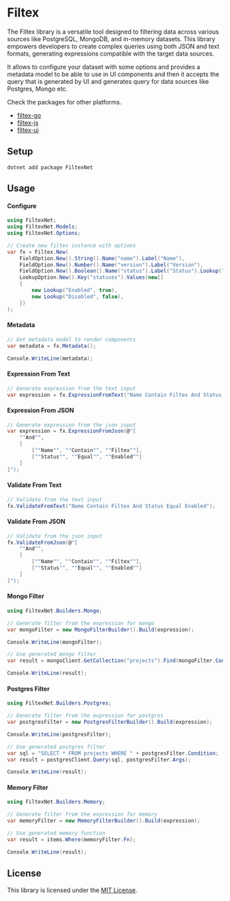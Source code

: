 # Filtex

The Filtex library is a versatile tool designed to filtering data across various sources like PostgreSQL, MongoDB, and in-memory datasets. This library empowers developers to create complex queries using both JSON and text formats, generating expressions compatible with the target data sources.

It allows to configure your dataset with some options and provides a metadata model to be able to use in UI components and then it accepts the query that is generated by UI and generates query for data sources like Postgres, Mongo etc.

Check the packages for other platforms.
- [filtex-go](https://github.com/filtex/filtex-go)
- [filtex-js](https://github.com/filtex/filtex-js)
- [filtex-ui](https://github.com/filtex/filtex-ui)


## Setup

```shell
dotnet add package FiltexNet
```

## Usage

#### Configure

```csharp
using FiltexNet;
using FiltexNet.Models;
using FiltexNet.Options;

// Create new filtex instance with options
var fx = Filtex.New(
    FieldOption.New().String().Name("name").Label("Name"),
    FieldOption.New().Number().Name("version").Label("Version"),
    FieldOption.New().Boolean().Name("status").Label("Status").Lookup("statuses"),
    LookupOption.New().Key("statuses").Values(new[]
    {
        new Lookup("Enabled", true),
        new Lookup("Disabled", false),
    })
);
```

#### Metadata

```csharp
// Get metadata model to render components
var metadata = fx.Metadata();

Console.WriteLine(metadata);
```

#### Expression From Text

```csharp
// Generate expression from the text input
var expression = fx.ExpressionFromText("Name Contain Filtex And Status Equal Enabled");
```

#### Expression From JSON

```csharp
// Generate expression from the json input
var expression = fx.ExpressionFromJson(@"[
    ""And"",
    [
        [""Name"", ""Contain"", ""Filtex""],
        [""Status"", ""Equal"", ""Enabled""]
    ]
]");
```

#### Validate From Text

```csharp
// Validate from the text input
fx.ValidateFromText("Name Contain Filtex And Status Equal Enabled");
```

#### Validate From JSON

```csharp
// Validate from the json input
fx.ValidateFromJson(@"[
    ""And"",
    [
        [""Name"", ""Contain"", ""Filtex""],
        [""Status"", ""Equal"", ""Enabled""]
    ]
]");
```

#### Mongo Filter

```csharp
using FiltexNet.Builders.Mongo;

// Generate filter from the expression for mongo
var mongoFilter = new MongoFilterBuilder().Build(expression);

Console.WriteLine(mongoFilter);

// Use generated mongo filter
var result = mongoClient.GetCollection("projects").Find(mongoFilter.Condition);

Console.WriteLine(result);
```

#### Postgres Filter

```csharp
using FiltexNet.Builders.Postgres;

// Generate filter from the expression for postgres
var postgresFilter = new PostgresFilterBuilder().Build(expression);

Console.WriteLine(postgresFilter);

// Use generated postgres filter
var sql = "SELECT * FROM projects WHERE " + postgresFilter.Condition;
var result = postgresClient.Query(sql, postgresFilter.Args);

Console.WriteLine(result);
```

#### Memory Filter

```csharp
using FiltexNet.Builders.Memory;

// Generate filter from the expression for memory
var memoryFilter = new MemoryFilterBuilder().Build(expression);

// Use generated memory function
var result = items.Where(memoryFilter.Fn);

Console.WriteLine(result);
```

## License
This library is licensed under the [MIT License](LICENSE).
